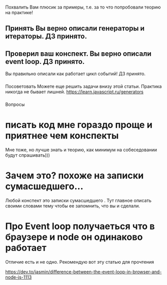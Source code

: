 


###
Похвалить
Вам плюсик за примеры, т.е. за то что попробовали теорию на практике!


###
Принять
Вы верно описали генераторы и итераторы. ДЗ принято.
---
Проверил ваш конспект. Вы верно описали event loop. ДЗ принято.
---
Вы правильно описали как работает цикл событий! ДЗ принято.

###
Посоветовать
Можете еще решить задачи внизу этой статьи. Практика никогда не бывает лишней.
https://learn.javascript.ru/generators


###
Вопросы
# писать код мне гораздо проще и приятнее чем конспекты
Мне тоже, но лучше знать и теорию, как минимум на собеседовании будут спрашивать)))

# Зачем это? похоже на записки сумасшедшего...
Любой конспект это записки сумасшедшего   . Тут главное описать своими словами тему чтобы ее запомнить, что вы и сделали.

# Про Event loop получаеться что в браузере и node он одинаково работает
Отличие есть и не одно. Рекомендую вот эту статью для прочтения

https://dev.to/jasmin/difference-between-the-event-loop-in-browser-and-node-js-1113
